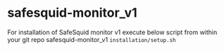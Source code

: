 # safesquid-monitor_v1

For installation of SafeSquid monitor v1 execute below script from within your git repo safesquid-monitor_v1
```installation/setup.sh```
